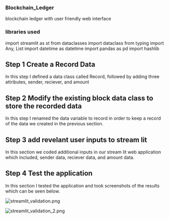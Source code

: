 ### Blockchain_Ledger
blockchain ledger with user friendly web interface
### libraries used
import streamlit as st
from dataclasses import dataclass
from typing import Any, List
import datetime as datetime
import pandas as pd
import hashlib
## Step 1 Create a Record Data
In this step I defined a data class called Record, followed by adding three attributes, sender, reciever,
and amount
## Step 2 Modify the existing block data class to store the recorded data
In this step I renamed the data variable to record in order to keep a record of the data we created in the
previous section.
## Step 3 add revelant user inputs to stream lit
In this section we coded additional inputs in our stream lit web application which included,
sender data, reciever data, and amount data.
## Step 4 Test the application
In this section I tested the application and took screenshots of the results which can be seen below.

![streamlit_validation.png](/Users/jacobburnett/Documents/GitHub/Blockchain_Ledger/streamlit_validation.png)

![streamlit_validation_2.png](/Users/jacobburnett/Documents/GitHub/Blockchain_Ledger/streamlit_validation_2.png)
